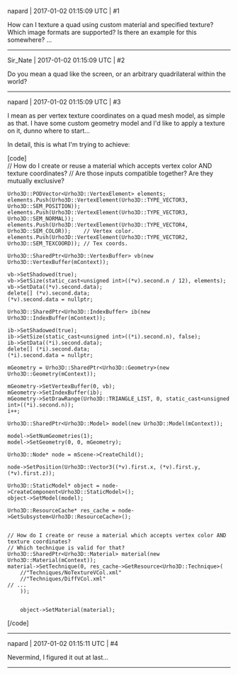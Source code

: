 napard | 2017-01-02 01:15:09 UTC | #1

How can I texture a quad using custom material and specified texture?
Which image formats are supported?
Is there an example for this somewhere? ...

-------------------------

Sir_Nate | 2017-01-02 01:15:09 UTC | #2

Do you mean a quad like the screen, or an arbitrary quadrilateral within the world?

-------------------------

napard | 2017-01-02 01:15:09 UTC | #3

I mean as per vertex texture coordinates on a quad mesh model, as simple as that. I have some custom geometry model and I'd like to apply a texture on it, dunno where to start...

In detail, this is what I'm trying to achieve:

[code]    
    // How do I create or reuse a material which accepts vertex color AND texture coordinates?
    // Are those inputs compatible together? Are they mutually exclusive?

    Urho3D::PODVector<Urho3D::VertexElement> elements;
    elements.Push(Urho3D::VertexElement(Urho3D::TYPE_VECTOR3, Urho3D::SEM_POSITION));
    elements.Push(Urho3D::VertexElement(Urho3D::TYPE_VECTOR3, Urho3D::SEM_NORMAL));
    elements.Push(Urho3D::VertexElement(Urho3D::TYPE_VECTOR4, Urho3D::SEM_COLOR));    // Vertex color.
    elements.Push(Urho3D::VertexElement(Urho3D::TYPE_VECTOR2, Urho3D::SEM_TEXCOORD)); // Tex coords.

    Urho3D::SharedPtr<Urho3D::VertexBuffer> vb(new Urho3D::VertexBuffer(mContext));

    vb->SetShadowed(true);
    vb->SetSize(static_cast<unsigned int>((*v).second.n / 12), elements);
    vb->SetData((*v).second.data);
    delete[] (*v).second.data;
    (*v).second.data = nullptr;

    Urho3D::SharedPtr<Urho3D::IndexBuffer> ib(new Urho3D::IndexBuffer(mContext));

    ib->SetShadowed(true);
    ib->SetSize(static_cast<unsigned int>((*i).second.n), false);
    ib->SetData((*i).second.data);
    delete[] (*i).second.data;
    (*i).second.data = nullptr;

    mGeometry = Urho3D::SharedPtr<Urho3D::Geometry>(new Urho3D::Geometry(mContext));

    mGeometry->SetVertexBuffer(0, vb);
    mGeometry->SetIndexBuffer(ib);
    mGeometry->SetDrawRange(Urho3D::TRIANGLE_LIST, 0, static_cast<unsigned int>((*i).second.n));
    i++;

    Urho3D::SharedPtr<Urho3D::Model> model(new Urho3D::Model(mContext));

    model->SetNumGeometries(1);
    model->SetGeometry(0, 0, mGeometry);

    Urho3D::Node* node = mScene->CreateChild();

    node->SetPosition(Urho3D::Vector3((*v).first.x, (*v).first.y, (*v).first.z));

    Urho3D::StaticModel* object = node->CreateComponent<Urho3D::StaticModel>();
    object->SetModel(model);

    Urho3D::ResourceCache* res_cache = node->GetSubsystem<Urho3D::ResourceCache>();


    // How do I create or reuse a material which accepts vertex color AND texture coordinates?
    // Which technique is valid for that?
    Urho3D::SharedPtr<Urho3D::Material> material(new Urho3D::Material(mContext));
    material->SetTechnique(0, res_cache->GetResource<Urho3D::Technique>(
        //"Techniques/NoTextureVCol.xml"
        //"Techniques/DiffVCol.xml"
	// ...
        ));


        object->SetMaterial(material);
[/code]

-------------------------

napard | 2017-01-02 01:15:11 UTC | #4

Nevermind, I figured it out at last...

-------------------------

